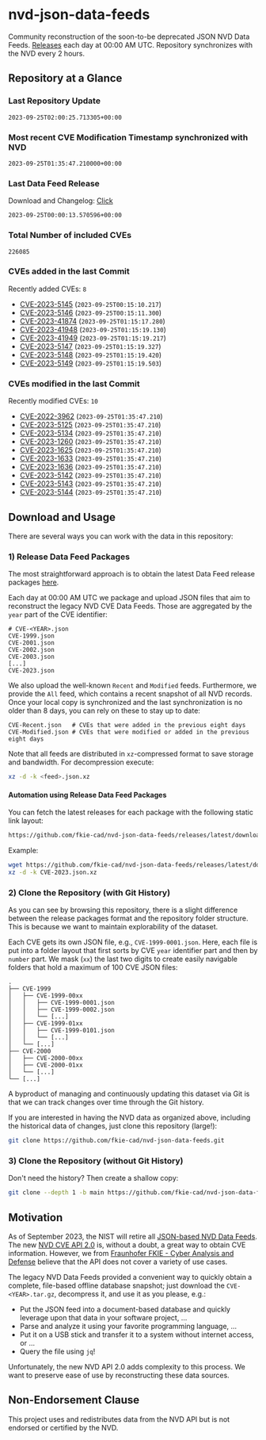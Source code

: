 # nvd-json-data-feeds

Community reconstruction of the soon-to-be deprecated JSON NVD Data Feeds. 
[Releases](https://github.com/fkie-cad/nvd-json-data-feeds/releases/latest) each day at 00:00 AM UTC.
Repository synchronizes with the NVD every 2 hours.

## Repository at a Glance

### Last Repository Update

```plain
2023-09-25T02:00:25.713305+00:00
```

### Most recent CVE Modification Timestamp synchronized with NVD

```plain
2023-09-25T01:35:47.210000+00:00
```

### Last Data Feed Release

Download and Changelog: [Click](https://github.com/fkie-cad/nvd-json-data-feeds/releases/latest)

```plain
2023-09-25T00:00:13.570596+00:00
```

### Total Number of included CVEs

```plain
226085
```

### CVEs added in the last Commit

Recently added CVEs: `8`

* [CVE-2023-5145](CVE-2023/CVE-2023-51xx/CVE-2023-5145.json) (`2023-09-25T00:15:10.217`)
* [CVE-2023-5146](CVE-2023/CVE-2023-51xx/CVE-2023-5146.json) (`2023-09-25T00:15:11.300`)
* [CVE-2023-41874](CVE-2023/CVE-2023-418xx/CVE-2023-41874.json) (`2023-09-25T01:15:17.280`)
* [CVE-2023-41948](CVE-2023/CVE-2023-419xx/CVE-2023-41948.json) (`2023-09-25T01:15:19.130`)
* [CVE-2023-41949](CVE-2023/CVE-2023-419xx/CVE-2023-41949.json) (`2023-09-25T01:15:19.217`)
* [CVE-2023-5147](CVE-2023/CVE-2023-51xx/CVE-2023-5147.json) (`2023-09-25T01:15:19.327`)
* [CVE-2023-5148](CVE-2023/CVE-2023-51xx/CVE-2023-5148.json) (`2023-09-25T01:15:19.420`)
* [CVE-2023-5149](CVE-2023/CVE-2023-51xx/CVE-2023-5149.json) (`2023-09-25T01:15:19.503`)


### CVEs modified in the last Commit

Recently modified CVEs: `10`

* [CVE-2022-3962](CVE-2022/CVE-2022-39xx/CVE-2022-3962.json) (`2023-09-25T01:35:47.210`)
* [CVE-2023-5125](CVE-2023/CVE-2023-51xx/CVE-2023-5125.json) (`2023-09-25T01:35:47.210`)
* [CVE-2023-5134](CVE-2023/CVE-2023-51xx/CVE-2023-5134.json) (`2023-09-25T01:35:47.210`)
* [CVE-2023-1260](CVE-2023/CVE-2023-12xx/CVE-2023-1260.json) (`2023-09-25T01:35:47.210`)
* [CVE-2023-1625](CVE-2023/CVE-2023-16xx/CVE-2023-1625.json) (`2023-09-25T01:35:47.210`)
* [CVE-2023-1633](CVE-2023/CVE-2023-16xx/CVE-2023-1633.json) (`2023-09-25T01:35:47.210`)
* [CVE-2023-1636](CVE-2023/CVE-2023-16xx/CVE-2023-1636.json) (`2023-09-25T01:35:47.210`)
* [CVE-2023-5142](CVE-2023/CVE-2023-51xx/CVE-2023-5142.json) (`2023-09-25T01:35:47.210`)
* [CVE-2023-5143](CVE-2023/CVE-2023-51xx/CVE-2023-5143.json) (`2023-09-25T01:35:47.210`)
* [CVE-2023-5144](CVE-2023/CVE-2023-51xx/CVE-2023-5144.json) (`2023-09-25T01:35:47.210`)


## Download and Usage

There are several ways you can work with the data in this repository:

### 1) Release Data Feed Packages

The most straightforward approach is to obtain the latest Data Feed release packages [here](https://github.com/fkie-cad/nvd-json-data-feeds/releases/latest).

Each day at 00:00 AM UTC we package and upload JSON files that aim to reconstruct the legacy NVD CVE Data Feeds.
Those are aggregated by the `year` part of the CVE identifier:

```
# CVE-<YEAR>.json
CVE-1999.json
CVE-2001.json
CVE-2002.json
CVE-2003.json
[...]
CVE-2023.json
```

We also upload the well-known `Recent` and `Modified` feeds.
Furthermore, we provide the `All` feed, which contains a recent snapshot of all NVD records.
Once your local copy is synchronized and the last synchronization is no older than 8 days, you can rely on these to stay up to date:

```plain
CVE-Recent.json   # CVEs that were added in the previous eight days
CVE-Modified.json # CVEs that were modified or added in the previous eight days
```

Note that all feeds are distributed in `xz`-compressed format to save storage and bandwidth.
For decompression execute:

```sh
xz -d -k <feed>.json.xz
```


#### Automation using Release Data Feed Packages

You can fetch the latest releases for each package with the following static link layout:

```sh
https://github.com/fkie-cad/nvd-json-data-feeds/releases/latest/download/CVE-<YEAR>.json.xz
```

Example:

```sh
wget https://github.com/fkie-cad/nvd-json-data-feeds/releases/latest/download/CVE-2023.json.xz
xz -d -k CVE-2023.json.xz
```

### 2) Clone the Repository (with Git History)

As you can see by browsing this repository, there is a slight difference between the release packages format and the repository folder structure.
This is because we want to maintain explorability of the dataset.

Each CVE gets its own JSON file, e.g., `CVE-1999-0001.json`.
Here, each file is put into a folder layout that first sorts by CVE `year` identifier part and then by `number` part.
We mask (`xx`) the last two digits to create easily navigable folders that hold a maximum of 100 CVE JSON files:

```plain
.
├── CVE-1999
│   ├── CVE-1999-00xx
│   │   ├── CVE-1999-0001.json
│   │   ├── CVE-1999-0002.json
│   │   └── [...]
│   ├── CVE-1999-01xx
│   │   ├── CVE-1999-0101.json
│   │   └── [...]
│   └── [...]
├── CVE-2000
│   ├── CVE-2000-00xx
│   ├── CVE-2000-01xx
│   └── [...]
└── [...]
```

A byproduct of managing and continuously updating this dataset via Git is that we can track changes over time through the Git history.

If you are interested in having the NVD data as organized above, including the historical data of changes, just clone this repository (large!):

```sh
git clone https://github.com/fkie-cad/nvd-json-data-feeds.git
```

### 3) Clone the Repository (without Git History)

Don't need the history? Then create a shallow copy:

```sh
git clone --depth 1 -b main https://github.com/fkie-cad/nvd-json-data-feeds.git
```

## Motivation

As of September 2023, the NIST will retire all [JSON-based NVD Data Feeds](https://nvd.nist.gov/vuln/data-feeds#divRetirementBanner-1).
The new [NVD CVE API 2.0](https://nvd.nist.gov/developers/vulnerabilities) is, without a doubt, a great way to obtain CVE information.
However, we from [Fraunhofer FKIE - Cyber Analysis and Defense](https://www.fkie.fraunhofer.de/en/departments/cad.html) believe that the API does not cover a variety of use cases.

The legacy NVD Data Feeds provided a convenient way to quickly obtain a complete, file-based offline database snapshot; just download the `CVE-<YEAR>.tar.gz`, decompress it, and use it as you please, e.g.:

* Put the JSON feed into a document-based database and quickly leverage upon that data in your software project, ...
* Parse and analyze it using your favorite programming language, ...
* Put it on a USB stick and transfer it to a system without internet access, or ...
* Query the file using `jq`!

Unfortunately, the new NVD API 2.0 adds complexity to this process.
We want to preserve ease of use by reconstructing these data sources.

## Non-Endorsement Clause

This project uses and redistributes data from the NVD API but is not endorsed or certified by the NVD.